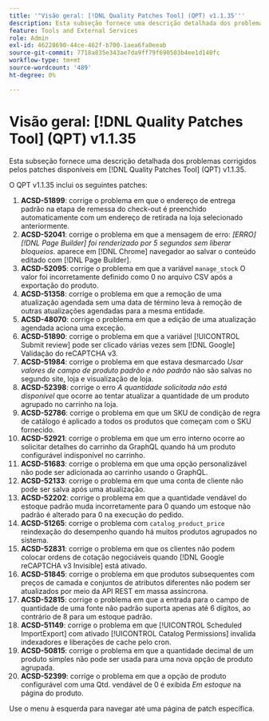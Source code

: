```yaml
---
title: '"Visão geral: [!DNL Quality Patches Tool] (QPT) v1.1.35'''
description: Esta subseção fornece uma descrição detalhada dos problemas corrigidos pelos patches disponíveis em [!DNL Quality Patches Tool] (QPT) v1.1.35.
feature: Tools and External Services
role: Admin
exl-id: 46228690-44ce-462f-b700-1aea6fa0eeab
source-git-commit: 7718a835e343ae7da9ff79f690503b4ee1d140fc
workflow-type: tm+mt
source-wordcount: '489'
ht-degree: 0%

---
```


# Visão geral: [!DNL Quality Patches Tool] (QPT) v1.1.35

Esta subseção fornece uma descrição detalhada dos problemas corrigidos pelos patches disponíveis em [!DNL Quality Patches Tool] (QPT) v1.1.35.

O QPT v1.1.35 inclui os seguintes patches:

1. **ACSD-51899**: corrige o problema em que o endereço de entrega padrão na etapa de remessa do check-out é preenchido automaticamente com um endereço de retirada na loja selecionado anteriormente.
1. **ACSD-52041**: corrige o problema em que a mensagem de erro: *[ERRO] [!DNL Page Builder] foi renderizado por 5 segundos sem liberar bloqueios*. aparece em [!DNL Chrome] navegador ao salvar o conteúdo editado com [!DNL Page Builder].
1. **ACSD-52095**: corrige o problema em que a variável `manage_stock` O valor foi incorretamente definido como 0 no arquivo CSV após a exportação do produto.
1. **ACSD-51358**: corrige o problema em que a remoção de uma atualização agendada sem uma data de término leva à remoção de outras atualizações agendadas para a mesma entidade.
1. **ACSD-48070**: corrige o problema em que a edição de uma atualização agendada aciona uma exceção.
1. **ACSD-51890**: corrige o problema em que a variável [!UICONTROL Submit review] pode ser clicado várias vezes sem [!DNL Google] Validação do reCAPTCHA v3.
1. **ACSD-51984**: corrige o problema em que estava desmarcado *Usar valores de campo de produto padrão e não padrão* não são salvas no segundo site, loja e visualização de loja.
1. **ACSD-52398**: corrige o erro *A quantidade solicitada não está disponível* que ocorre ao tentar atualizar a quantidade de um produto agrupado no carrinho na loja.
1. **ACSD-52786**: corrige o problema em que um SKU de condição de regra de catálogo é aplicado a todos os produtos que começam com o SKU fornecido.
1. **ACSD-52921**: corrige o problema em que um erro interno ocorre ao solicitar detalhes do carrinho da GraphQL quando há um produto configurável indisponível no carrinho.
1. **ACSD-51683**: corrige o problema em que uma opção personalizável não pode ser adicionada ao carrinho usando o GraphQL.
1. **ACSD-52133**: corrige o problema em que uma conta de cliente não pode ser salva após uma atualização.
1. **ACSD-52202**: corrige o problema em que a quantidade vendável do estoque padrão muda incorretamente para 0 quando um estoque não padrão é alterado para 0 na execução do pedido.
1. **ACSD-51265**: corrige o problema com `catalog_product_price` reindexação do desempenho quando há muitos produtos agrupados no sistema.
1. **ACSD-52831**: corrige o problema em que os clientes não podem colocar ordens de cotação negociáveis quando [!DNL Google reCAPTCHA v3 Invisible] está ativado.
1. **ACSD-51845**: corrige o problema em que produtos subsequentes com preços de camada e conjuntos de atributos diferentes não podem ser atualizados por meio da API REST em massa assíncrona.
1. **ACSD-52815**: corrige o problema em que a entrada para o campo de quantidade de uma fonte não padrão suporta apenas até 6 dígitos, ao contrário de 8 para um estoque padrão.
1. **ACSD-51149**: corrige o problema em que [!UICONTROL Scheduled ImportExport] com ativado [!UICONTROL Catalog Permissions] invalida indexadores e liberações de cache pelo cron.
1. **ACSD-50815**: corrige o problema em que a quantidade decimal de um produto simples não pode ser usada para uma nova opção de produto agrupada.
1. **ACSD-52399**: corrige o problema em que a opção de produto configurável com uma Qtd. vendável de 0 é exibida *Em estoque* na página do produto.

Use o menu à esquerda para navegar até uma página de patch específica.
